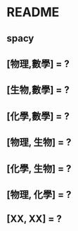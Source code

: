 # README

## spacy

## [物理,數學] = ?

## [生物,數學] = ?

## [化學,數學] = ?

## [物理, 生物] = ?

## [化學, 生物] = ?

## [物理, 化學] = ?


## [XX, XX] = ?
